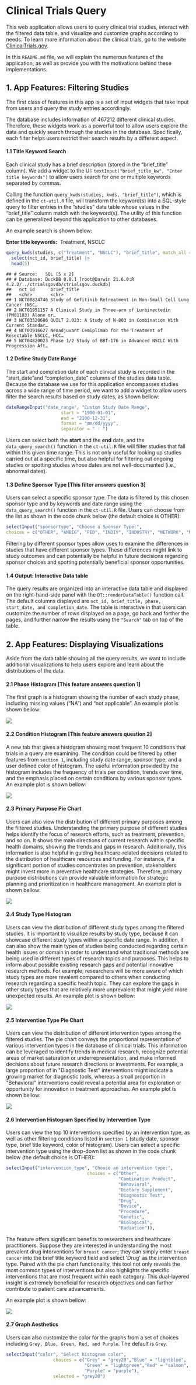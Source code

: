 
# Clinical Trials Query

This web application allows users to query clinical trial studies,
interact with the filtered data table, and visualize and customize
graphs according to needs. To learn more information about the clinical
trials, go to the website
[ClinicalTrials.gov](https://clinicaltrials.gov).

In this `README.md` file, we will explain the numerous features of the
application, as well as provide you with the motivations behind these
implementations.

## 1. App Features: Filtering Studies

The first class of features in this app is a set of input widgets that
take input from users and query the study entries accordingly.

The database includes information of 467212 different clinical studies.
Therefore, these widgets work as a powerful tool to allow users explore
the data and quickly search through the studies in the database.
Specifically, each filter helps users restrict their search results by a
different aspect.

#### **1.1 Title Keyword Search**

Each clinical study has a brief description (stored in the “brief_title”
column). We add a widget to the UI:
`textInput("brief_title_kw", "Enter title keywords")` to allow users
search for one or multiple keywords separated by commas.

Calling the function `query_kwds(studies, kwds, "brief_title")`, which
is defined in the `ct-util.R` file, will transform the keyword(s) into a
SQL-style query to filter entries in the “studies” data table whose
values in the “brief_title” column match with the keyword(s). The
utility of this function can be generalized beyond this application to
other databases.

An example search is shown below:

**Enter title keywords:**  Treatment, NSCLC

``` r
query_kwds(studies, c("Treatment", "NSCLC"), "brief_title", match_all = T) |> 
  select(nct_id, brief_title) |>
  head(5)
```

    ## # Source:   SQL [5 x 2]
    ## # Database: DuckDB 0.8.1 [root@Darwin 21.6.0:R 4.2.2/../ctrialsgovdb/ctrialsgov.duckdb]
    ##   nct_id      brief_title                                                       
    ##   <chr>       <chr>                                                             
    ## 1 NCT00824746 Study of Gefitinib Retreatment in Non-Small Cell Lung Cancer (NSC…
    ## 2 NCT01951157 A Clinical Study in Three-arm of Lurbinectedin (PM01183) Alone or…
    ## 3 NCT03520686 QUILT 2.023: A Study of N-803 in Combination With Current Standar…
    ## 4 NCT03916627 Neoadjuvant Cemiplimab for the Treatment of Resectable NSCLC, HCC…
    ## 5 NCT04820023 Phase 1/2 Study of BBT-176 in Advanced NSCLC With Progression Aft…

#### **1.2 Define Study Date Range**

The start and completion date of each clinical study is recorded in the
“start_date”and “completion_date” columns of the studies data table.
Because the database we use for this application encompasses studies
across a wide range of time period, we want to add a widget to allow
users filter the search results based on study dates, as shown bellow:

``` r
dateRangeInput("date_range", "Custom Study Date Range",
                     start = "1900-01-01",
                     end = "2100-12-31",
                     format = "mm/dd/yyyy",
                     separator = " - ")
```

Users can select both the **start** and the **end** date, and the
`data_query_search()` function in the `ct-util.R` file will filter
studies that fall within this given time range. This is not only useful
for looking up studies carried out at a specific time, but also helpful
for filtering out ongoing studies or spotting studies whose dates are
not well-documented (i.e., abnormal dates).

#### **1.3 Define Sponsor Type** [This filter answers question 3]


Users can select a specific sponsor type. The data is filtered by this 
chosen sponsor type and by keywords and date range using the 
`data_query_search()` function in the `ct-util.R` file. Users can choose 
from the list as shown in the code chunk below (the default choice is OTHER):

``` r
selectInput("sponsortype", "Choose a Sponsor Type:",
choices = c("OTHER", "AMBIG", "FED", "INDIV", "INDUSTRY", "NETWORK", "NIH", "OTHER_GOV", "UNKNOWN")),
```

Filtering by
different sponsor types allow uses to examine the differences in studies 
that have different sponsor types. These differences might link to study 
outcomes and can potentially be helpful in future decisions regarding sponsor 
choices and spotting potentially beneficial sponsor opportunities.

#### **1.4 Output: Interactive Data table**

The query results are organized into an interactive data table and
displayed on the right-hand-side panel with the `DT::renderDataTable()`
function call. The default columns displayed are
`nct_id, brief_title, phase, start_date, and completion_date`. The table
is interactive in that users can customize the number of rows displayed
on a page, go back and forther the pages, and further narrow the results
using the `"Search"` tab on top of the table.

## 2. App Features: Displaying Visualizations

Aside from the data table showing all the query results, we want to
include additional visualizations to help users explore and learn about
the distributions of the data.

#### 2.1 Phase Histogram [This feature answers question 1]

The first graph is a histogram showing the number of each study phase,
including missing values (“NA”) and “not applicable”. An example plot is
shown bellow:

![](README_files/figure-gfm/unnamed-chunk-4-1.png)<!-- -->

#### 2.2 Condition Histogram [This feature answers question 2]

A new tab that gives a histogram showing most frequent 10 conditions that trials in a query are examining. The condition could be filtered by other features from `section 1`, including study date range, sponsor type, and a user defined color of histogram. The useful information provided by the histogram includes the frequency of trials per condition, trends over time, and the emphasis placed on certain conditions by various sponsor types. An example plot is shown bellow: 

![](README_files/figure-gfm/condition_hist.png)<!-- -->

#### 2.3 Primary Purpose Pie Chart
Users can also view the distribution of different primary purposes among the filtered studies. Understanding the primary purpose of different studies helps identify the focus of research efforts, such as treatment, prevention, and so on. It shows the main directions of current research within specific health domains, showing the trends and gaps in research. Additionally, this information is also helpful in guiding healthcare-related decisions related to the distribution of healthcare resources and funding. For instance, if a significant portion of studies concentrates on prevention, stakeholders might invest more in preventive healthcare strategies. Therefore, primary purpose distributions can provide valuable information for strategic planning and prioritization in healthcare management. An example plot is shown bellow: 

![](README_files/figure-gfm/primary_purpose.png)


#### 2.4 Study Type Histogram
Users can view the distribution of different study types among the filtered studies. It is important to visualize results by study type, because it can showcase different study types within a specific date range. In addition, it can also show the main types of studies being conducted regarding certain health issues or domain in order to understand what traditional methods are being used in different types of research topics and purposes. This helps to inform about possible existing research gaps and potential innovative research methods. For example, researchers will be more aware of which study types are more revalent compared to others when conducting research regarding a specific health topic. They can explore the gaps in other study types that are relatively more unprevalent that might yield more unexpected results. An example plot is shown bellow: 

![](README_files/figure-gfm/study_type.png)<!-- -->

#### 2.5 Intervention Type Pie Chart

Users can view the distribution of different intervention types among the filtered studies. The pie chart conveys the proportional representation of various intervention types in the database of clinical trials. This information can be leveraged to identify trends in medical research, recognize potential areas of market saturation or underrepresentation, and make informed decisions about future research directions or investments. For example, a large proportion of  in "Diagnostic Test" interventions might indicate a growing market for diagnostic tools, whereas a small proportion in "Behavioral" interventions could reveal a potential area for exploration or opportunity for innovation in treatment approaches. An example plot is shown bellow: 

![](README_files/figure-gfm/inter_pie.png)<!-- -->

#### 2.6 Intervention Histogram Specified by Intervention Type
Users can view the top 10 interventions specified by an intervention type, as well as other filtering conditions listed in `section 1` (study date, sponsor type, brief title keyword, color of histogram). Users can select a specific intervention type using the drop-down list as shown in the code chunk below (the default choice is OTHER):

``` r
selectInput("intervention_type", "Choose an intervention type:",
                               choices = c("Other",
                                           "Combination Product",
                                           "Behavioral",
                                           "Dietary Supplement",
                                           "Diagnostic Test",
                                           "Drug",
                                           "Device",
                                           "Procedure",
                                           "Genetic",
                                           "Biological",
                                           "Radiation")), 
```

The feature offers significant benefits to researchers and healthcare practitioners. Suppose they are interested in understanding the most prevalent drug interventions for `breast cancer`; they can simply enter `breast cancer` into the brief title keyword field and select 'Drug' as the intervention type. Paired with the pie chart functionality, this tool not only reveals the most common types of interventions but also highlights the specific interventions that are most frequent within each category. This dual-layered insight is extremely beneficial for research objectives and can further contribute to patient care advancements.

An example plot is shown bellow: 

![](README_files/figure-gfm/intervention.png)<!-- -->

#### 2.7 Graph Aesthetics

Users can also customize the color for the graphs from a set of choices
including `Grey, Blue, Green, Red, and Purple`. The default is `Grey`.

``` r
selectInput("color", "Select histogram color", 
                  choices = c("Grey" = "grey20","Blue" = "lightblue",
                              "Green" = "lightgreen","Red" = "salmon", 
                              "Purple" = "purple"),
                  selected = "grey20")
```
